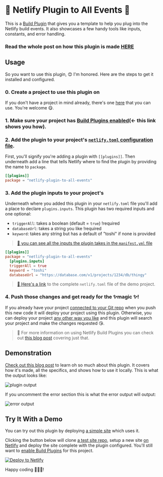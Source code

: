 # 🔌 Netlify Plugin to All Events 🍱

This is a [Build Plugin](https://docs.netlify.com/configure-builds/build-plugins/?utm_source=repo&utm_medium=all-events-tzm&utm_campaign=devex) that gives you a template to help you plug into the Netlify build events. It also showcases a few handy tools like inputs, constants, and error handling.

### Read the whole post on how this plugin is made [HERE](www.netlify.app/blog/2020/05/20/whats-a-netlify-build-plugin-series-part-2-making-build-plugins/?utm_source=repo&utm_medium=all-events-tzm&utm_campaign=devex) 

## Usage

So you want to use this plugin, 😊 I'm honored. Here are the steps to get it installed and configured.

### 0. Create a project to use this plugin on
If you don't have a project in mind already, there's one [here](https://github.com/tzmanics/demo-netlify-plugin-to-all-things) that you can use. You're welcome 😋.

### 1. Make sure your project has [Build Plugins enabled](https://docs.netlify.com/configure-builds/build-plugins/?utm_source=repo&utm_medium=all-events-tzm&utm_campaign=devex#enable-build-plugins-beta)(<- this link shows you how).

### 2. Add the plugin to your project's [`netlify.toml` configuration file](https://docs.netlify.com/configure-builds/file-based-configuration/?utm_source=repo&utm_medium=all-events-tzm&utm_campaign=devex).

First, you'll signify you're adding a plugin with `[[plugins]]`. Then underneath add a line that tells Netlify where to find the plugin by providing the name to `package`.

```toml
[[plugins]]
package = "netlify-plugin-to-all-events"
```

### 3. Add the plugin inputs to your project's

Underneath where you added this plugin in your `netlify.toml` file you'll add a place to declare `plugins.inputs`. This plugin has two required inputs and one optional:

- `triggerAll`: takes a boolean (default = `true`) !required
- `databaseUrl`: takes a string you like !required
- `keyword`: takes any string but has a default of "toshi" if none is provided 

> [🐙 you can see all the inputs the plugin takes in the `manifest.yml` file](https://github.com/tzmanics/netlify-plugin-to-all-events/blob/master/manifest.yml)

```toml
[[plugins]]
package = "netlify-plugin-to-all-events"
  [plugins.inputs]
  triggerAll = true
  keyword = "toshi"
  databaseUrl = "https://database.com/v1/projects/1234/db/thingy"
```

> [🐙 Here's a link](https://github.com/tzmanics/demo-netlify-plugin-to-all-events/blob/master/netlify.toml) to the complete `netlify.toml` file of the demo project.

### 4. Push those changes and get ready for the ✨magic ✨!

If you already have your project [connected to your Git repo](https://docs.netlify.com/site-deploys/create-deploys/?utm_source=repo&utm_medium=all-events-tzm&utm_campaign=devex#deploy-with-git) when you push this new code it will deploy your project using this plugin. Otherwise, you can deploy your project [any other way you like](https://docs.netlify.com/site-deploys/overview/#deploy-summary?utm_source=repo&utm_medium=all-events-tzm&utm_campaign=devex) and this plugin will search your project and make the changes requested 😘.

> 🧠 For more information on using Netlify Build Plugins you can check out [this blog post](https://www.netlify.com/blog/2020/04/30/whats-a-netlify-build-plugin-series-part-1-using-build-plugins/?utm_source=repo&utm_medium=all-events-tzm&utm_campaign=devex) covering just that.

## Demonstration

[Check out this blog post](www.netlify.app/blog/2020/05/20/whats-a-netlify-build-plugin-series-part-2-making-build-plugins/?utm_source=repo&utm_medium=all-events-tzm&utm_campaign=devex) to learn oh so much about this plugin. It covers how it's made, all the specifics, and shows how to use it locally. This is what the output looks like:

![plugin output](https://cdn.netlify.com/179edad38034a539886133dc29464f6dbe753330/28d04/img/blog/build-logs.jpg)

If you uncomment the error section this is what the error output will output:

![error output](https://cdn.netlify.com/4a7e415c45d02b8d14226359384261c3c1b845f4/557a5/img/blog/cancelbuild.jpg)
  
## Try It With a Demo

You can try out this plugin by deploying [a simple site](https://html-test-project.netlify.app/) which uses it.

Clicking the button below will clone [a test site repo](https://github.com/tzmanics/demo-netlify-plugin-to-all-events), setup a new site [on Netlify](https://netlify.com?utm_source=repo&utm_medium=all-events-tzm&utm_campaign=devex) and deploy the site complete with the plugin configured. You'll still want to [enable Build Plugins](https://docs.netlify.com/configure-builds/build-plugins/?utm_source=repo&utm_medium=all-events-tzm&utm_campaign=devex#enable-build-plugins-beta) for this project.

[![Deploy to Netlify](https://www.netlify.com/img/deploy/button.svg)](https://app.netlify.com/start/deploy?repository=https://github.com/tzmanics/demo-netlify-plugin-to-all-events)

Happy coding 👩🏻‍💻!

